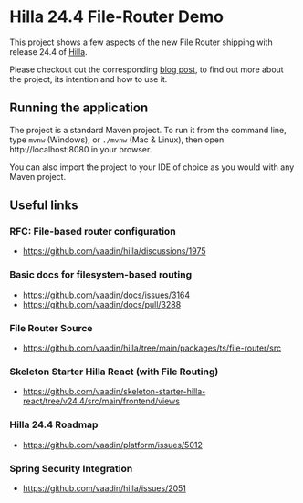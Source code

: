 # Hilla 24.4 File-Router Demo

This project shows a few aspects of the new File Router shipping with release 24.4 of [Hilla](https://hilla.dev).

Please checkout out the corresponding [blog post](https://www.rene-wilby.de/en/blog/hilla-file-router-preview/), to find out more about the project, its intention and how to use it.

## Running the application

The project is a standard Maven project. To run it from the command line,
type `mvnw` (Windows), or `./mvnw` (Mac & Linux), then open
http://localhost:8080 in your browser.

You can also import the project to your IDE of choice as you would with any
Maven project.

## Useful links

### RFC: File-based router configuration

- https://github.com/vaadin/hilla/discussions/1975

### Basic docs for filesystem-based routing

- https://github.com/vaadin/docs/issues/3164
- https://github.com/vaadin/docs/pull/3288

### File Router Source

- https://github.com/vaadin/hilla/tree/main/packages/ts/file-router/src

### Skeleton Starter Hilla React (with File Routing)

- https://github.com/vaadin/skeleton-starter-hilla-react/tree/v24.4/src/main/frontend/views

### Hilla 24.4 Roadmap

- https://github.com/vaadin/platform/issues/5012

### Spring Security Integration

- https://github.com/vaadin/hilla/issues/2051
